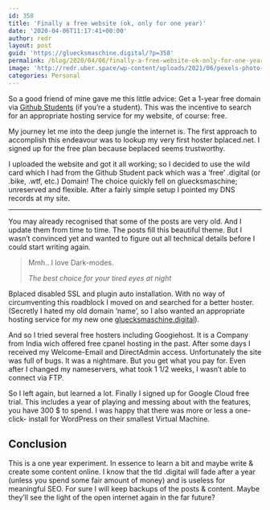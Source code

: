 ```yaml
---
id: 358
title: 'Finally a free website (ok, only for one year)'
date: '2020-04-06T11:17:41+00:00'
author: redr
layout: post
guid: 'https://gluecksmaschine.digital/?p=358'
permalink: /blog/2020/04/06/finally-a-free-website-ok-only-for-one-year/
image: 'http://redr.uber.space/wp-content/uploads/2021/06/pexels-photo-2881224-210x140.jpeg'
categories: Personal
---
```


So a good friend of mine gave me this little advice: Get a 1-year free domain via [Github Students](https://education.github.com/pack) (if you’re a student). This was the incentive to search for an appropriate hosting service for my website, of course: free.

My journey let me into the deep jungle the internet is. The first approach to accomplish this endeavour was to lookup my very first hoster bplaced.net. I signed up for the free plan because beplaced seems trustworthy.

I uploaded the website and got it all working; so I decided to use the wild card which I had from the Github Student pack which was a ‘free’ .digital (or .bike, .wtf, etc.) Domain! The choice quickly fell on gluecksmaschine; unreserved and flexible. After a fairly simple setup I pointed my DNS records at my site.

- - - - - -

You may already recognised that some of the posts are very old. And I update them from time to time. The posts fill this beautiful theme. But I wasn’t convinced yet and wanted to figure out all technical details before I could start writing again.

> Mmh.. I love Dark-modes.
> 
> <cite>The best choice for your tired eyes at night</cite>

Bplaced disabled SSL and plugin auto installation. With no way of circumventing this roadblock I moved on and searched for a better hoster. (Secretly I hated my old domain ‘name’, so I also wanted an appropriate hosting service for my new one [gluecksmaschine.digital](http://gluecksmaschine.digital)).

And so I tried several free hosters including Googiehost. It is a Company from India wich offered free cpanel hosting in the past. After some days I received my Welcome-Email and DirectAdmin access. Unfortunately the site was full of bugs. It was a nightmare. But you get what you pay for. Even after I changed my nameservers, what took 1 1/2 weeks, I wasn’t able to connect via FTP.

So I left again, but learned a lot. Finally I signed up for Google Cloud free trial. This includes a year of playing and messing about with the features, you have 300 $ to spend. I was happy that there was more or less a one-click- install for WordPress on their smallest Virtual Machine.

## Conclusion

This is a one year experiment. In essence to learn a bit and maybe write &amp; create some content online. I know that the tld .digital will fade after a year (unless you spend some fair amount of money) and is useless for meaningful SEO. For sure I will keep backups of the posts &amp; content. Maybe they’ll see the light of the open internet again in the far future?